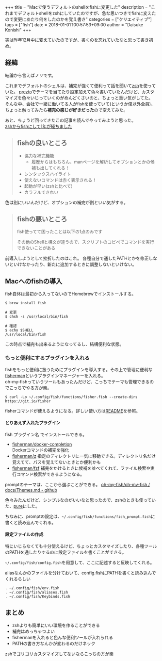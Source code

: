 +++
title = "Macで使うデフォルトのshellをfishに変更した"
description = "これまでデフォルトshellをzshにしていたのですが、急な思いつきでfishに変えたので変更にあたり何をしたのかを覚え書き"
categories = ["クリエイティブ"]
tags = ["fish"]
date = 2018-01-01T00:57:53+09:00
author = "Daisuke Konishi"
+++

実は昨年12月中に変えていたのですが、書くのを忘れていたなと思って書き初め。

## 経緯
結論から言えばノリです。

これまでデフォルトのシェルは、補完が強くて便利って話を聞いて[zsh](http://www.zsh.org/)を使っていた。
[prezto](https://github.com/sorin-ionescu/prezto)でテーマを当てたり設定加えて色々書いていたんだけど、カスタマイズを色々いじっていくのがめんどくさいのと、ちょっと重い気がしてた。  
そんな中、会社で一緒に働いてる人がfishを使っていて(というか僕以外全員)、ちょっと触ってみたら**補完の感じが好きだった**ので変えてみた。

あと、ちょうど回ってきたこの記事を読んでやってみようと思った。  
[zshからfishにして1年が経ちました](http://deepblue-will.hatenablog.com/entry/fish)

> ## fishの良いところ
> - 協力な補完機能
>     - 履歴からはもちろん、manページを解析してオプションとかの候補も出してくれる！
> - シンタックスハイライト
> - 使えないコマンドは赤く表示される！
> - 起動が早い(zshと比べて)
> - カラフルできれい

色は別にいいんだけど、オプションの補完が割といい気がする。

> ## fishの悪いところ
> fish使ってて困ったことは以下の1点のみです
>
> その他のShellと構文が違うので、スクリプトのコピペでコマンドを実行できないことがある

前導入しようとして挫折したのはこれ。
各種自分で通したPATHとかを修正しないといけなかったり、新たに追加するときに調整しないといけない。

## Macへのfishの導入

fish自体は最初から入ってないのでHomebrewでインストールする。

```
$ brew install fish
```

```
# 変更
$ chsh -s /usr/local/bin/fish

# 確認
$ echo $SHELL
/usr/local/bin/fish
```

この時点で補完も出来るようになってるし、結構便利な状態。

### もっと便利にするプラグインを入れる
fishをもっと便利に扱うためにプラグインを導入する。その上で管理に便利な[fisherman](https://github.com/fisherman/fisherman)というプラグインマネージャーを入れる。  
oh-my-fishっていうツールもあったんだけど、こっちでテーマも管理できるのでこっちでやる方が楽。

```
$ curl -Lo ~/.config/fish/functions/fisher.fish --create-dirs https://git.io/fisher
```

fisherコマンドが使えるようになる。詳しい使い方は[README](https://github.com/fisherman/fisherman/blob/master/README.md)を参照。

#### とりあえず入れたプラグイン
fish プラグイン名 でインストールできる。

- [fisherman/docker-completion](https://github.com/fisherman/docker-completion)  
Dockerコマンドの補完を強化
- [fisherman/z](https://github.com/fisherman/z)
指定のディレクトリに一気に移動できる。ディレクトリ名だけ覚えてて、パスを覚えてないときとか便利かも
- [fisherman/fzf](https://github.com/fisherman/fzf)
補完をかけるときに候補を並べてくれて、ファイル検索や実行コマンド検索ができるようになる。

promptのテーマは、ここから選ぶことができる。
[oh-my-fish/oh-my-fish / docs/Themes.md - github](https://github.com/oh-my-fish/oh-my-fish/blob/master/docs/Themes.md)

色々みたんだけど、シンプルなのがいいなと思ったので、zshのときも使っていた、[pure](https://github.com/rafaelrinaldi/pure)にした。

ちなみに、promptの設定は、``~/.config/fish/functions/fish_prompt.fish``に書くと読み込んでくれる。

#### 設定ファイルの作成
特にいじらなくても十分使えるけど、ちょっとカスタマイズしたり、各種ツールのPATHを通したりするのに設定ファイルを書くことができる。

``~/.config/fish/config.fish``を用意して、ここに記述すると反映してくれる。

aliasなんかのファイルを分けておいて、config.fishにPATHを書くと読み込んでくれるらしい

```
. ~/.config/fish/env.fish
. ~/.config/fish/aliases.fish
. ~/.config/fish/Keybinds.fish
```

## まとめ

- zshよりも簡単にいい環境を作ることができる
- 補完はめっちゃつよい
- fishermanを入れると色んな便利ツールが入れられる
- PATHの書き方なんかが変わるのだけネック

zshでゴリゴリカスタマイズしてないならこっちの方が楽